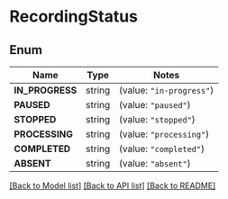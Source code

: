 # RecordingStatus

## Enum

Name | Type | Notes
------------ | ------------- | -------------
**IN_PROGRESS** | string | (value: `"in-progress"`)
**PAUSED** | string | (value: `"paused"`)
**STOPPED** | string | (value: `"stopped"`)
**PROCESSING** | string | (value: `"processing"`)
**COMPLETED** | string | (value: `"completed"`)
**ABSENT** | string | (value: `"absent"`)


[[Back to Model list]](../README.md#documentation-for-models) [[Back to API list]](../README.md#documentation-for-api-endpoints) [[Back to README]](../README.md)


